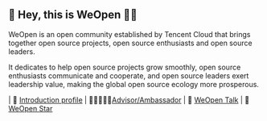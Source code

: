 ## 🌟 Hey, this is WeOpen 👏🏻

WeOpen is an open community established by Tencent Cloud that brings together open source projects, open source enthusiasts and open source leaders. 

It dedicates to help open source projects grow smoothly, open source enthusiasts communicate and cooperate, and open source leaders exert leadership value, making the global open source ecology more prosperous.

| 🌟 [Introduction profile](https://drive.google.com/file/d/17dTuenOz9VqjhsvPjgxT7o54WWTnujUE/view) | 🙋🏻‍♀️🙋🏻[Advisor/Ambassador](https://github.com/weopenprojects/Advisor-Ambassador) | 📝 [WeOpen Talk](https://github.com/weopenprojects/WeOpen-Talk) | 🍊[WeOpen Star](https://github.com/weopenprojects/WeOpen-Star) 
